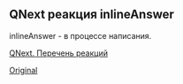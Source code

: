 ## QNext реакция inlineAnswer

inlineAnswer - в процессе написания.



[QNext. Перечень реакций](/docs-test/ph/reactions)
  
[Original](https://telegra.ph/QNext-admin-reaction-inlineAnswer-09-08)